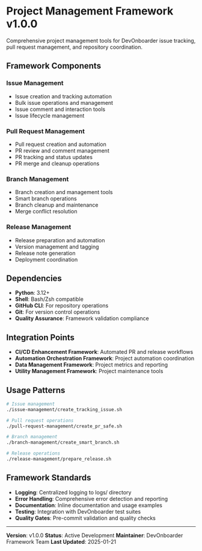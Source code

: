 # Project Management Framework v1.0.0

Comprehensive project management tools for DevOnboarder issue tracking, pull request management, and repository coordination.

## Framework Components

### Issue Management

- Issue creation and tracking automation
- Bulk issue operations and management
- Issue comment and interaction tools
- Issue lifecycle management

### Pull Request Management

- Pull request creation and automation
- PR review and comment management
- PR tracking and status updates
- PR merge and cleanup operations

### Branch Management

- Branch creation and management tools
- Smart branch operations
- Branch cleanup and maintenance
- Merge conflict resolution

### Release Management

- Release preparation and automation
- Version management and tagging
- Release note generation
- Deployment coordination

## Dependencies

- **Python**: 3.12+
- **Shell**: Bash/Zsh compatible
- **GitHub CLI**: For repository operations
- **Git**: For version control operations
- **Quality Assurance**: Framework validation compliance

## Integration Points

- **CI/CD Enhancement Framework**: Automated PR and release workflows
- **Automation Orchestration Framework**: Project automation coordination
- **Data Management Framework**: Project metrics and reporting
- **Utility Management Framework**: Project maintenance tools

## Usage Patterns

```bash
# Issue management
./issue-management/create_tracking_issue.sh

# Pull request operations
./pull-request-management/create_pr_safe.sh

# Branch management
./branch-management/create_smart_branch.sh

# Release operations
./release-management/prepare_release.sh
```

## Framework Standards

- **Logging**: Centralized logging to logs/ directory
- **Error Handling**: Comprehensive error detection and reporting
- **Documentation**: Inline documentation and usage examples
- **Testing**: Integration with DevOnboarder test suites
- **Quality Gates**: Pre-commit validation and quality checks

---

**Version**: v1.0.0
**Status**: Active Development
**Maintainer**: DevOnboarder Framework Team
**Last Updated**: 2025-01-21
